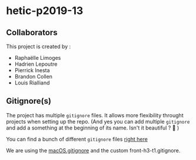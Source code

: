 # hetic-p2019-13

## Collaborators

This project is created by :

- Raphaëlle Limoges
- Hadrien Lepoutre
- Pierrick Inesta
- Brandon Collen
- Louis Rialliand

## Gitignore(s)

The project has multiple `gitignore` files. It allows more flexibility throught projects when setting up the repo. (And yes you can add multiple `gitignore` and add a something at the beginning of its name. Isn't it beautiful ? :unicorn: )

You can find a bunch of different `gitignore` files [right here](https://github.com/github/gitignore)

We are using the [macOS.gitignore](https://github.com/github/gitignore/blob/master/Global/macOS.gitignore) and the custom front-h3-t1.gitignore.
